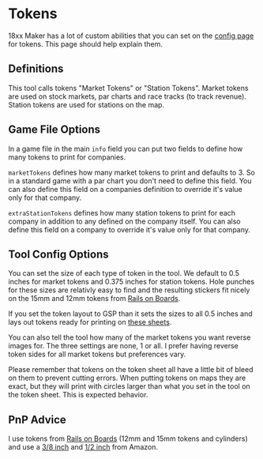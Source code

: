 # Tokens

18xx Maker has a lot of custom abilities that you can set on the [config
page](/config) for tokens. This page should help explain them.

## Definitions

This tool calls tokens "Market Tokens" or "Station Tokens". Market tokens are
used on stock markets, par charts and race tracks (to track revenue). Station
tokens are used for stations on the map.

## Game File Options

In a game file in the main `info` field you can put two fields to define how
many tokens to print for companies.

`marketTokens` defines how many market tokens to print and defaults to 3. So in
a standard game with a par chart you don't need to define this field. You can
also define this field on a companies definition to override it's value only for
that company.

`extraStationTokens` defines how many station tokens to print for each company
in addition to any defined on the company itself. You can also define this field
on a company to override it's value only for that company.

## Tool Config Options

You can set the size of each type of token in the tool. We default to 0.5 inches
for market tokens and 0.375 inches for station tokens. Hole punches for these
sizes are relativly easy to find and the resulting stickers fit nicely on the
15mm and 12mm tokens from [Rails on Boards](https://www.railsonboards.com/).

If you set the token layout to GSP than it sets the sizes to all 0.5 inches and
lays out tokens ready for printing on [these
sheets](https://www.amazon.com/Round-Circle-Labels-White-Printer/dp/B0731PSJLR/).

You can also tell the tool how many of the market tokens you want reverse images
for. The three settings are none, 1 or all. I prefer having reverse token sides
for all market tokens but preferences vary.

Please remember that tokens on the token sheet all have a little bit of bleed on
them to prevent cutting errors. When putting tokens on maps they are exact, but
they will print with circles larger than what you set in the tool on the token
sheet. This is expected behavior.

## PnP Advice

I use tokens from [Rails on Boards](https://www.railsonboards.com/) (12mm and
15mm tokens and cylinders) and use a [3/8
inch](https://www.amazon.com/gp/product/B0090JVDMQ/) and [1/2
inch](https://www.amazon.com/gp/product/B0090JVDNA/) from Amazon.
